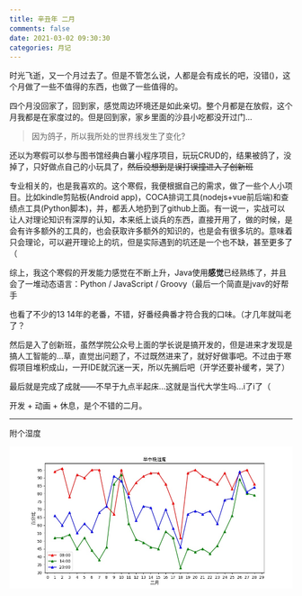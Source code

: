 ```yaml
---
title: 辛丑年 二月
comments: false
date: 2021-03-02 09:30:30
categories: 月记
---
```


时光飞逝，又一个月过去了。但是不管怎么说，人都是会有成长的吧，没错()，这个月做了一些不值得的东西，也做了一些值得的。

<!-- more -->

四个月没回家了，回到家，感觉周边环境还是如此亲切。整个月都是在放假，这个月我都是在家度过的。但是回到家，家乡里面的沙县小吃都没开过门...

> 因为鸽子，所以我所处的世界线发生了变化?

还以为寒假可以参与图书馆经典白薯小程序项目，玩玩CRUD的，结果被鸽了，没掉了，只好做点自己的小玩具了，~~然后没想到是误打误撞进入了创新班~~

专业相关的，也是我喜欢的。这个寒假，我便根据自己的需求，做了一些个人小项目。比如kindle剪贴板(Android app)，COCA排词工具(nodejs+vue前后端)和查绩点工具(Python脚本)，并，都丢人地扔到了github上面。有一说一，实战可以让人对理论知识有深厚的认知，本来纸上谈兵的东西，直接开用了，做的时候，是会有许多额外的工具的，也会获取许多额外的知识的，也是会有很多坑的。意味着只会理论，可以避开理论上的坑，但是实际遇到的坑还是一个也不缺，甚至更多了（

综上，我这个寒假的开发能力感觉在不断上升，Java使用**感觉**已经熟练了，并且会了一堆动态语言：Python / JavaScript / Groovy（最后一个简直是jvav的好帮手

也看了不少的13 14年的老番，不错，好番经典番才符合我的口味。（才几年就叫老了？

然后是入了创新班，虽然学院公众号上面的学长说是搞开发的，但是进来才发现是搞人工智能的...草，直觉出问题了，不过既然进来了，就好好做事吧。不过由于寒假项目堆积成山，一开IDE就沉迷一天，所以先搁后吧（开学还要补缓考，哭了）

最后就是完成了成就——不早于九点半起床...这就是当代大学生吗...i了i了（

开发 + 动画 + 休息，是个不错的二月。

---

附个湿度

![湿度](./20210330234114.jpg)
